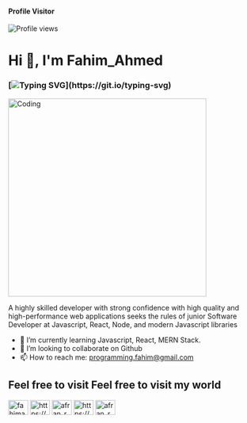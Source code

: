 #### Profile Visitor
![Profile views](https://gpvc.arturio.dev/Afran-rafi)
<h1 align="left">Hi 👋, I'm Fahim_Ahmed</h1>

### [![Typing SVG](https://readme-typing-svg.herokuapp.com?lines=A+Passionate+Full+Stack+Developer!!;A+Passionate+JavaScript+Developer!!;A+Passionate+Mern+Stack+Developer!!)](https://git.io/typing-svg)
<img align="center" alt="Coding" width="400" src="https://cdn.dribbble.com/users/1162077/screenshots/3848914/programmer.gif">

A highly skilled developer with strong confidence with high quality and high-performance web applications seeks
the rules of junior Software Developer at Javascript, React, Node, and modern Javascript libraries

- 🌱 I’m currently learning Javascript, React, MERN Stack.
- 👯 I’m looking to collaborate on Github
- 📫 How to reach me: programming.fahim@gmail.com

## Feel free to visit Feel free to visit my world

<a href="https://twitter.com/fahimahmedafran" target="blank"><img align="center" src="https://raw.githubusercontent.com/rahuldkjain/github-profile-readme-generator/master/src/images/icons/Social/twitter.svg" alt="fahimahmedafran" height="30" width="40" /></a>
<a href="https://www.linkedin.com/in/fahim-ahmed-a43579234/" target="blank"><img align="center" src="https://raw.githubusercontent.com/rahuldkjain/github-profile-readme-generator/master/src/images/icons/Social/linked-in-alt.svg" alt="https://www.linkedin.com/in/fahim-ahmed-a43579234/" height="30" width="40" /></a>
<a href="https://stackoverflow.com/users/18220842/afran-rafi" target="blank"><img align="center" src="https://raw.githubusercontent.com/rahuldkjain/github-profile-readme-generator/master/src/images/icons/Social/stack-overflow.svg" alt="afran_rafi" height="30" width="40" /></a>
<a href="https://www.facebook.com/afran.rafi.520" target="blank"><img align="center" src="https://raw.githubusercontent.com/rahuldkjain/github-profile-readme-generator/master/src/images/icons/Social/facebook.svg" alt="https://www.facebook.com/afran.rafi.520" height="30" width="40" /></a>
<a href="https://instagram.com/programmer_afran" target="blank"><img align="center" src="https://raw.githubusercontent.com/rahuldkjain/github-profile-readme-generator/master/src/images/icons/Social/instagram.svg" alt="afran_rafiiii" height="30" width="40" /></a>
</p>
